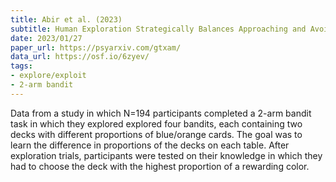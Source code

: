 ```yaml
---
title: Abir et al. (2023)
subtitle: Human Exploration Strategically Balances Approaching and Avoiding Uncertainty
date: 2023/01/27
paper_url: https://psyarxiv.com/gtxam/
data_url: https://osf.io/6zyev/
tags:
- explore/exploit
- 2-arm bandit
---
```


Data from a study in which N=194 participants completed a 2-arm bandit task in which they explored explored four bandits, each containing two decks with different proportions of blue/orange cards. The goal was to learn the difference in proportions of the decks on each table. After exploration trials, participants were tested on their knowledge in which they had to choose the deck with the highest proportion of a rewarding color.
